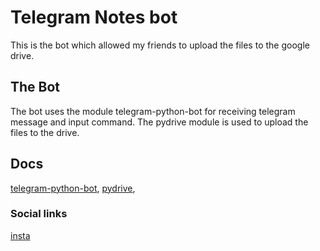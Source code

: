 # Telegram Notes bot
This is the bot which allowed my friends to upload the files to the google drive.

## The Bot
The bot uses the module telegram-python-bot for receiving telegram message and input command. The pydrive module is used
to upload the files to the drive.

## Docs
[telegram-python-bot](https://github.com/python-telegram-bot/python-telegram-bot),
[pydrive](https://pythonhosted.org/PyDrive/),

### Social links

[insta](https://www.instagram.com/edantuti)